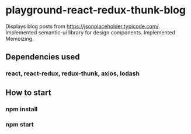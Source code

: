 # playground-react-redux-thunk-blog
  Displays blog posts from https://jsonplaceholder.typicode.com/.
  Implemented semantic-ui library for design components.
  Implemented Memoizing.
  
## Dependencies used
###  react, react-redux, redux-thunk, axios, lodash


## How to start
### npm install

### npm start 
